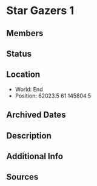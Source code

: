 # Star Gazers 1

## Members

## Status

## Location
- World: End
- Position: 62023.5 61 145804.5

## Archived Dates

## Description

## Additional Info

## Sources

